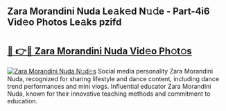 ## Zara Morandini Nuda Le𝚊k𝚎d N𝚞𝚍e - Part-4i6 Vid𝚎o Photos Le𝚊ks pzifd

# <h2><a href="http://fbb98d.evod.top/?m=Zara+Morandini+Nuda">🔗 👉🔴 Zara Morandini Nuda Vid𝚎o Ph𝚘t𝚘s</a></h2>

[![Zara Morandini Nuda N𝚞d𝚎s](https://i.imgur.com/8V9OHl7.gif)](http://fbb98d.evod.top/?m=Zara+Morandini+Nuda)
Social media personality Zara Morandini Nuda, recognized for sharing lifestyle and dance content, including dance trend performances and mini vlogs. Influential educator Zara Morandini Nuda, known for their innovative teaching methods and commitment to education. 
